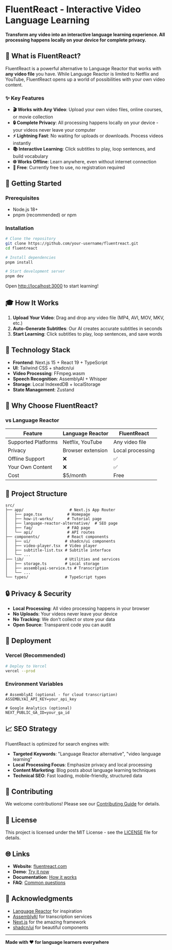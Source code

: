 # FluentReact - Interactive Video Language Learning

**Transform any video into an interactive language learning experience. All processing happens locally on your device for complete privacy.**

## 🎯 What is FluentReact?

FluentReact is a powerful alternative to Language Reactor that works with **any video file** you have. While Language Reactor is limited to Netflix and YouTube, FluentReact opens up a world of possibilities with your own video content.

### ✨ Key Features

- **🎬 Works with Any Video**: Upload your own video files, online courses, or movie collection
- **🔒 Complete Privacy**: All processing happens locally on your device - your videos never leave your computer
- **⚡ Lightning Fast**: No waiting for uploads or downloads. Process videos instantly
- **📚 Interactive Learning**: Click subtitles to play, loop sentences, and build vocabulary
- **🌐 Works Offline**: Learn anywhere, even without internet connection
- **💯 Free**: Currently free to use, no registration required

## 🚀 Getting Started

### Prerequisites

- Node.js 18+
- pnpm (recommended) or npm

### Installation

```bash
# Clone the repository
git clone https://github.com/your-username/fluentreact.git
cd fluentreact

# Install dependencies
pnpm install

# Start development server
pnpm dev
```

Open [http://localhost:3000](http://localhost:3000) to start learning!

## 🎓 How It Works

1. **Upload Your Video**: Drag and drop any video file (MP4, AVI, MOV, MKV, etc.)
2. **Auto-Generate Subtitles**: Our AI creates accurate subtitles in seconds
3. **Start Learning**: Click subtitles to play, loop sentences, and save words

## 🔧 Technology Stack

- **Frontend**: Next.js 15 + React 19 + TypeScript
- **UI**: Tailwind CSS + shadcn/ui
- **Video Processing**: FFmpeg.wasm
- **Speech Recognition**: AssemblyAI + Whisper
- **Storage**: Local IndexedDB + localStorage
- **State Management**: Zustand

## 🌟 Why Choose FluentReact?

### vs Language Reactor

| Feature             | Language Reactor  | FluentReact      |
| ------------------- | ----------------- | ---------------- |
| Supported Platforms | Netflix, YouTube  | Any video file   |
| Privacy             | Browser extension | Local processing |
| Offline Support     | ❌                | ✅               |
| Your Own Content    | ❌                | ✅               |
| Cost                | $5/month          | Free             |

## 📁 Project Structure

```
src/
├── app/                    # Next.js App Router
│   ├── page.tsx           # Homepage
│   ├── how-it-works/      # Tutorial page
│   ├── language-reactor-alternative/  # SEO page
│   ├── faq/               # FAQ page
│   └── api/               # API routes
├── components/            # React components
│   ├── ui/               # shadcn/ui components
│   ├── video-player.tsx  # Video player
│   ├── subtitle-list.tsx # Subtitle interface
│   └── ...
├── lib/                  # Utilities and services
│   ├── storage.ts        # Local storage
│   ├── assemblyai-service.ts # Transcription
│   └── ...
└── types/                # TypeScript types
```

## 🔒 Privacy & Security

- **Local Processing**: All video processing happens in your browser
- **No Uploads**: Your videos never leave your device
- **No Tracking**: We don't collect or store your data
- **Open Source**: Transparent code you can audit

## 🚀 Deployment

### Vercel (Recommended)

```bash
# Deploy to Vercel
vercel --prod
```

### Environment Variables

```env
# AssemblyAI (optional - for cloud transcription)
ASSEMBLYAI_API_KEY=your_api_key

# Google Analytics (optional)
NEXT_PUBLIC_GA_ID=your_ga_id
```

## 📈 SEO Strategy

FluentReact is optimized for search engines with:

- **Targeted Keywords**: "Language Reactor alternative", "video language learning"
- **Local Processing Focus**: Emphasize privacy and local processing
- **Content Marketing**: Blog posts about language learning techniques
- **Technical SEO**: Fast loading, mobile-friendly, structured data

## 🤝 Contributing

We welcome contributions! Please see our [Contributing Guide](CONTRIBUTING.md) for details.

## 📄 License

This project is licensed under the MIT License - see the [LICENSE](LICENSE) file for details.

## 🌐 Links

- **Website**: [fluentreact.com](https://fluentreact.com)
- **Demo**: [Try it now](https://fluentreact.com)
- **Documentation**: [How it works](https://fluentreact.com/how-it-works)
- **FAQ**: [Common questions](https://fluentreact.com/faq)

## 🙏 Acknowledgments

- [Language Reactor](https://www.languagereactor.com/) for inspiration
- [AssemblyAI](https://www.assemblyai.com/) for transcription services
- [Next.js](https://nextjs.org/) for the amazing framework
- [shadcn/ui](https://ui.shadcn.com/) for beautiful components

---

**Made with ❤️ for language learners everywhere**

